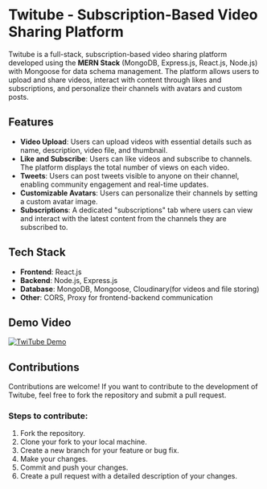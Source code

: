 # Twitube - Subscription-Based Video Sharing Platform

Twitube is a full-stack, subscription-based video sharing platform developed using the **MERN Stack** (MongoDB, Express.js, React.js, Node.js) with Mongoose for data schema management. The platform allows users to upload and share videos, interact with content through likes and subscriptions, and personalize their channels with avatars and custom posts.

## Features
- **Video Upload**: Users can upload videos with essential details such as name, description, video file, and thumbnail.
- **Like and Subscribe**: Users can like videos and subscribe to channels. The platform displays the total number of views on each video.
- **Tweets**: Users can post tweets visible to anyone on their channel, enabling community engagement and real-time updates.
- **Customizable Avatars**: Users can personalize their channels by setting a custom avatar image.
- **Subscriptions**: A dedicated "subscriptions" tab where users can view and interact with the latest content from the channels they are subscribed to.

## Tech Stack
- **Frontend**: React.js
- **Backend**: Node.js, Express.js
- **Database**: MongoDB, Mongoose, Cloudinary(for videos and file storing)
- **Other**: CORS, Proxy for frontend-backend communication

## Demo Video 
[![TwiTube Demo](https://img.youtube.com/vi/9KGMcUnT0kg/0.jpg)](https://youtu.be/9KGMcUnT0kg)

## Contributions
Contributions are welcome! If you want to contribute to the development of Twitube, feel free to fork the repository and submit a pull request.

### Steps to contribute:
1. Fork the repository.
2. Clone your fork to your local machine.
3. Create a new branch for your feature or bug fix.
4. Make your changes.
5. Commit and push your changes.
6. Create a pull request with a detailed description of your changes.

